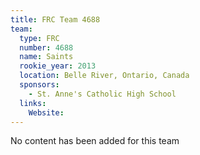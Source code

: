```yaml
---
title: FRC Team 4688
team:
  type: FRC
  number: 4688
  name: Saints
  rookie_year: 2013
  location: Belle River, Ontario, Canada
  sponsors:
    - St. Anne's Catholic High School
  links:
    Website: 
---
```

No content has been added for this team